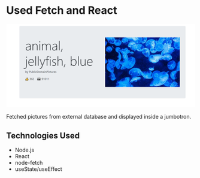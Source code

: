 # Used Fetch and React

![screenshot](images/screenshot.png)

Fetched pictures from external database and displayed inside a jumbotron.

## Technologies Used

* Node.js
* React
* node-fetch
* useState/useEffect